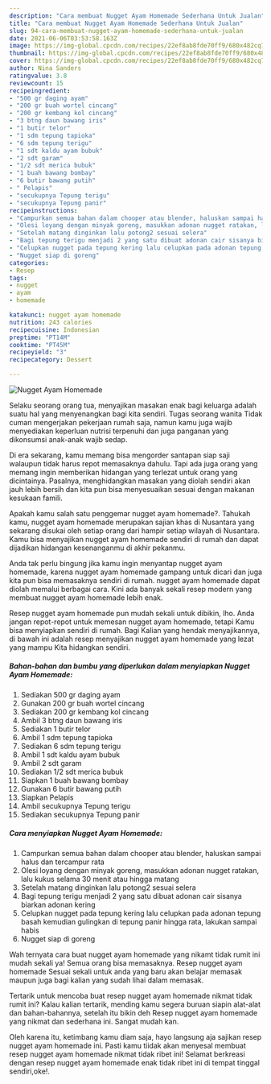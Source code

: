 ```yaml
---
description: "Cara membuat Nugget Ayam Homemade Sederhana Untuk Jualan"
title: "Cara membuat Nugget Ayam Homemade Sederhana Untuk Jualan"
slug: 94-cara-membuat-nugget-ayam-homemade-sederhana-untuk-jualan
date: 2021-06-06T03:53:58.163Z
image: https://img-global.cpcdn.com/recipes/22ef8ab8fde70ff9/680x482cq70/nugget-ayam-homemade-foto-resep-utama.jpg
thumbnail: https://img-global.cpcdn.com/recipes/22ef8ab8fde70ff9/680x482cq70/nugget-ayam-homemade-foto-resep-utama.jpg
cover: https://img-global.cpcdn.com/recipes/22ef8ab8fde70ff9/680x482cq70/nugget-ayam-homemade-foto-resep-utama.jpg
author: Nina Sanders
ratingvalue: 3.8
reviewcount: 15
recipeingredient:
- "500 gr daging ayam"
- "200 gr buah wortel cincang"
- "200 gr kembang kol cincang"
- "3 btng daun bawang iris"
- "1 butir telor"
- "1 sdm tepung tapioka"
- "6 sdm tepung terigu"
- "1 sdt kaldu ayam bubuk"
- "2 sdt garam"
- "1/2 sdt merica bubuk"
- "1 buah bawang bombay"
- "6 butir bawang putih"
- " Pelapis"
- "secukupnya Tepung terigu"
- "secukupnya Tepung panir"
recipeinstructions:
- "Campurkan semua bahan dalam chooper atau blender, haluskan sampai halus dan tercampur rata"
- "Olesi loyang dengan minyak goreng, masukkan adonan nugget ratakan, lalu kukus selama 30 menit atau hingga matang"
- "Setelah matang dinginkan lalu potong2 sesuai selera"
- "Bagi tepung terigu menjadi 2 yang satu dibuat adonan cair sisanya biarkan adonan kering"
- "Celupkan nugget pada tepung kering lalu celupkan pada adonan tepung basah kemudian gulingkan di tepung panir hingga rata, lakukan sampai habis"
- "Nugget siap di goreng"
categories:
- Resep
tags:
- nugget
- ayam
- homemade

katakunci: nugget ayam homemade 
nutrition: 243 calories
recipecuisine: Indonesian
preptime: "PT14M"
cooktime: "PT45M"
recipeyield: "3"
recipecategory: Dessert

---
```



![Nugget Ayam Homemade](https://img-global.cpcdn.com/recipes/22ef8ab8fde70ff9/680x482cq70/nugget-ayam-homemade-foto-resep-utama.jpg)

Selaku seorang orang tua, menyajikan masakan enak bagi keluarga adalah suatu hal yang menyenangkan bagi kita sendiri. Tugas seorang  wanita Tidak cuman mengerjakan pekerjaan rumah saja, namun kamu juga wajib menyediakan keperluan nutrisi terpenuhi dan juga panganan yang dikonsumsi anak-anak wajib sedap.

Di era  sekarang, kamu memang bisa mengorder santapan siap saji walaupun tidak harus repot memasaknya dahulu. Tapi ada juga orang yang memang ingin memberikan hidangan yang terlezat untuk orang yang dicintainya. Pasalnya, menghidangkan masakan yang diolah sendiri akan jauh lebih bersih dan kita pun bisa menyesuaikan sesuai dengan makanan kesukaan famili. 



Apakah kamu salah satu penggemar nugget ayam homemade?. Tahukah kamu, nugget ayam homemade merupakan sajian khas di Nusantara yang sekarang disukai oleh setiap orang dari hampir setiap wilayah di Nusantara. Kamu bisa menyajikan nugget ayam homemade sendiri di rumah dan dapat dijadikan hidangan kesenanganmu di akhir pekanmu.

Anda tak perlu bingung jika kamu ingin menyantap nugget ayam homemade, karena nugget ayam homemade gampang untuk dicari dan juga kita pun bisa memasaknya sendiri di rumah. nugget ayam homemade dapat diolah memalui berbagai cara. Kini ada banyak sekali resep modern yang membuat nugget ayam homemade lebih enak.

Resep nugget ayam homemade pun mudah sekali untuk dibikin, lho. Anda jangan repot-repot untuk memesan nugget ayam homemade, tetapi Kamu bisa menyiapkan sendiri di rumah. Bagi Kalian yang hendak menyajikannya, di bawah ini adalah resep menyajikan nugget ayam homemade yang lezat yang mampu Kita hidangkan sendiri.

<!--inarticleads1-->

##### Bahan-bahan dan bumbu yang diperlukan dalam menyiapkan Nugget Ayam Homemade:

1. Sediakan 500 gr daging ayam
1. Gunakan 200 gr buah wortel cincang
1. Sediakan 200 gr kembang kol cincang
1. Ambil 3 btng daun bawang iris
1. Sediakan 1 butir telor
1. Ambil 1 sdm tepung tapioka
1. Sediakan 6 sdm tepung terigu
1. Ambil 1 sdt kaldu ayam bubuk
1. Ambil 2 sdt garam
1. Sediakan 1/2 sdt merica bubuk
1. Siapkan 1 buah bawang bombay
1. Gunakan 6 butir bawang putih
1. Siapkan  Pelapis
1. Ambil secukupnya Tepung terigu
1. Sediakan secukupnya Tepung panir




<!--inarticleads2-->

##### Cara menyiapkan Nugget Ayam Homemade:

1. Campurkan semua bahan dalam chooper atau blender, haluskan sampai halus dan tercampur rata
1. Olesi loyang dengan minyak goreng, masukkan adonan nugget ratakan, lalu kukus selama 30 menit atau hingga matang
1. Setelah matang dinginkan lalu potong2 sesuai selera
1. Bagi tepung terigu menjadi 2 yang satu dibuat adonan cair sisanya biarkan adonan kering
1. Celupkan nugget pada tepung kering lalu celupkan pada adonan tepung basah kemudian gulingkan di tepung panir hingga rata, lakukan sampai habis
1. Nugget siap di goreng




Wah ternyata cara buat nugget ayam homemade yang nikamt tidak rumit ini mudah sekali ya! Semua orang bisa memasaknya. Resep nugget ayam homemade Sesuai sekali untuk anda yang baru akan belajar memasak maupun juga bagi kalian yang sudah lihai dalam memasak.

Tertarik untuk mencoba buat resep nugget ayam homemade nikmat tidak rumit ini? Kalau kalian tertarik, mending kamu segera buruan siapin alat-alat dan bahan-bahannya, setelah itu bikin deh Resep nugget ayam homemade yang nikmat dan sederhana ini. Sangat mudah kan. 

Oleh karena itu, ketimbang kamu diam saja, hayo langsung aja sajikan resep nugget ayam homemade ini. Pasti kamu tiidak akan menyesal membuat resep nugget ayam homemade nikmat tidak ribet ini! Selamat berkreasi dengan resep nugget ayam homemade enak tidak ribet ini di tempat tinggal sendiri,oke!.

